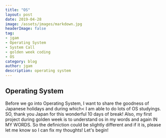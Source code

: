 ```yaml
---
title: "OS"
layout: post
date: 2019-04-28
image: /assets/images/markdown.jpg
headerImage: false
tag:
- jgam
- Operating System
- System Call
- golden week coding
- OS
category: blog
author: jgam
description: operating system
---
```


## Operating System

Before we go into Operating System, I want to share the goodness of Japanese holidays and during which< I am able to do lots of OS studyings. SO, thank you Japan for this wonderful 10 days of break! Also, my first project during golden week is to understand os in my words and again IN MY WORDS. So the definiction could be slightly different and if it is, please let me know so I can fix my thoughts! Let's begin!

